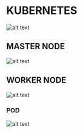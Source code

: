 # KUBERNETES

![alt text](https://phoenixnap.com/kb/wp-content/uploads/2019/11/full-kubernetes-model-architecture.png "Kubernetes")

## MASTER NODE
![alt text](https://phoenixnap.com/kb/wp-content/uploads/2019/10/kubernetes-master-elements.png "Master")

## WORKER NODE
![alt text](https://phoenixnap.com/kb/wp-content/uploads/2019/10/components-worker-node-kubernetes.png "Master")

### POD
![alt text](https://phoenixnap.com/kb/wp-content/uploads/2019/10/container-pod-deplyment-kubernetes.png "POD")

